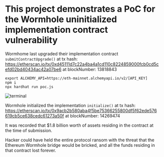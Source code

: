 # This project demonstrates a PoC for the Wormhole uninitialized implementation contract vulnerability

Wormhome last upgraded their implementation contract `submitContractUpgrade()` at tx hash:  https://etherscan.io/tx/0xd45111d7c22a4ba4a1cd110c8224859000fcb0cd5cefd02bd40434ac42a07be6 at blockNumber: 13818843

```shell
export ALCHEMY_API=https://eth-mainnet.alchemyapi.io/v2/[API_KEY]
npm i
npx hardhat run poc.js
```

![terminal](https://user-images.githubusercontent.com/13177578/163887843-3cdffc81-4f9b-4ccb-830c-c3b8ce73ba20.png)

Wormhole initialized the implementation `initialize()` at tx hash: https://etherscan.io/tx/0x9acb2b580aba4f5be75366255800df5f62ede576619cb5ce638cedc61273a50f at blockNumber: 14269474

It was recorded that $1.8 billion worth of assets residing in the contract at the time of submission.

 Hacker could have held the entire protocol ransom with the threat that the Ethereum Wormhole bridge would be bricked, and all the funds residing in that contract lost forever.
